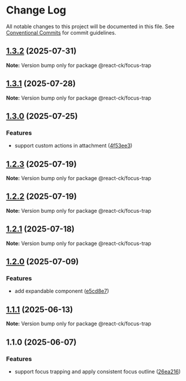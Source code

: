 # Change Log

All notable changes to this project will be documented in this file.
See [Conventional Commits](https://conventionalcommits.org) for commit guidelines.

## [1.3.2](https://github.com/abelflopes/react-ck/compare/@react-ck/focus-trap@1.3.1...@react-ck/focus-trap@1.3.2) (2025-07-31)

**Note:** Version bump only for package @react-ck/focus-trap





## [1.3.1](https://github.com/abelflopes/react-ck/compare/@react-ck/focus-trap@1.3.0...@react-ck/focus-trap@1.3.1) (2025-07-28)

**Note:** Version bump only for package @react-ck/focus-trap





## [1.3.0](https://github.com/abelflopes/react-ck/compare/@react-ck/focus-trap@1.2.3...@react-ck/focus-trap@1.3.0) (2025-07-25)


### Features

* support custom actions in attachment ([4f53ee3](https://github.com/abelflopes/react-ck/commit/4f53ee38e1d1b4dc3aaf8f6ca710e780d36dbf77))



## [1.2.3](https://github.com/abelflopes/react-ck/compare/@react-ck/focus-trap@1.2.2...@react-ck/focus-trap@1.2.3) (2025-07-19)

**Note:** Version bump only for package @react-ck/focus-trap





## [1.2.2](https://github.com/abelflopes/react-ck/compare/@react-ck/focus-trap@1.2.1...@react-ck/focus-trap@1.2.2) (2025-07-19)

**Note:** Version bump only for package @react-ck/focus-trap





## [1.2.1](https://github.com/abelflopes/react-ck/compare/@react-ck/focus-trap@1.2.0...@react-ck/focus-trap@1.2.1) (2025-07-18)

**Note:** Version bump only for package @react-ck/focus-trap





## [1.2.0](https://github.com/abelflopes/react-ck/compare/@react-ck/focus-trap@1.1.1...@react-ck/focus-trap@1.2.0) (2025-07-09)


### Features

* add expandable component ([e5cd8e7](https://github.com/abelflopes/react-ck/commit/e5cd8e7c3362eb80bf798ffa83757b35d9b43df2))



## [1.1.1](https://github.com/abelflopes/react-ck/compare/@react-ck/focus-trap@1.1.0...@react-ck/focus-trap@1.1.1) (2025-06-13)

**Note:** Version bump only for package @react-ck/focus-trap





## 1.1.0 (2025-06-07)


### Features

* support focus trapping and apply consistent focus outline ([26ea216](https://github.com/abelflopes/react-ck/commit/26ea2167102a4d1c89f9bd937dc44949ef2a8b0e))
